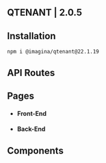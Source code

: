 ## QTENANT | 2.0.5

## Installation

`` npm i @imagina/qtenant@22.1.19 ``

## API Routes

## Pages

- #### Front-End


- #### Back-End

## Components